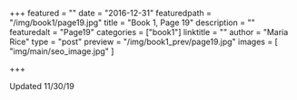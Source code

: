 +++
featured = ""
date = "2016-12-31"
featuredpath = "/img/book1/page19.jpg"
title = "Book 1, Page 19"
description = ""
featuredalt = "Page19"
categories = ["book1"]
linktitle = ""
author = "Maria Rice"
type = "post"
preview = "/img/book1_prev/page19.jpg"
images = [ "img/main/seo_image.jpg" ]

+++

Updated 11/30/19
